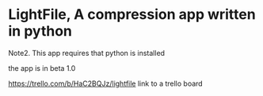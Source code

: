 # LightFile, A compression app written in python


Note2. This app requires that python is installed

the app is in beta 1.0

https://trello.com/b/HaC2BQJz/lightfile link to a trello board


